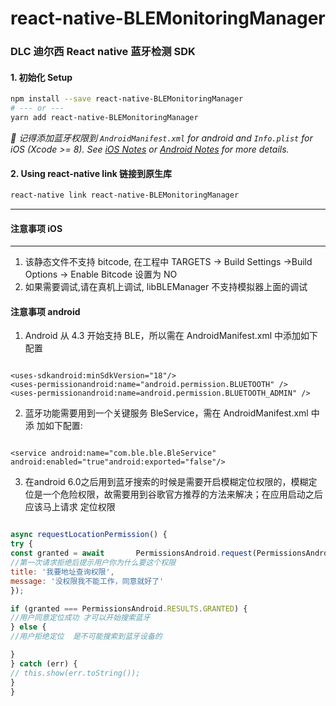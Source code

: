# react-native-BLEMonitoringManager

### DLC  迪尔西  React native  蓝牙检测 SDK

#### 1. 初始化 Setup

```sh
npm install --save react-native-BLEMonitoringManager
# --- or ---
yarn add react-native-BLEMonitoringManager
```

_📌 记得添加蓝牙权限到 `AndroidManifest.xml` for android and
`Info.plist` for iOS (Xcode >= 8). See [iOS Notes](#ios-notes) or [Android Notes](#android-notes) for more details._

#### 2. Using react-native link 链接到原生库 

```sh
react-native link react-native-BLEMonitoringManager
```

---
#### 注意事项 iOS
---
1. 该静态文件不支持 bitcode, 在工程中 TARGETS -> Build Settings ->Build Options -> Enable Bitcode 设置为 NO
2. 如果需要调试,请在真机上调试, libBLEManager 不支持模拟器上面的调试


#### 注意事项 android 

1. Android 从 4.3 开始支持 BLE，所以需在 AndroidManifest.xml 中添加如下 配置
```

<uses-sdkandroid:minSdkVersion="18"/>
<uses-permissionandroid:name="android.permission.BLUETOOTH" />
<uses-permissionandroid:name=android.permission.BLUETOOTH_ADMIN" />

```

2.  蓝牙功能需要用到一个关键服务 BleService，需在 AndroidManifest.xml 中添
加如下配置:

```

<service android:name="com.ble.ble.BleService" android:enabled="true"android:exported="false"/>

```

3. 在android 6.0之后用到蓝牙搜索的时候是需要开启模糊定位权限的，模糊定位是一个危险权限，故需要用到谷歌官方推荐的方法来解决；在应用启动之后 应该马上请求 定位权限

```js

async requestLocationPermission() {
try {
const granted = await       PermissionsAndroid.request(PermissionsAndroid.PERMISSIONS.ACCESS_FINE_LOCATION, {
//第一次请求拒绝后提示用户你为什么要这个权限
title: '我要地址查询权限',
message: '没权限我不能工作，同意就好了'
});

if (granted === PermissionsAndroid.RESULTS.GRANTED) {
//用户同意定位成功 才可以开始搜索蓝牙
} else {
//用户拒绝定位  是不可能搜索到蓝牙设备的

}
} catch (err) {
// this.show(err.toString());
}
}
```



